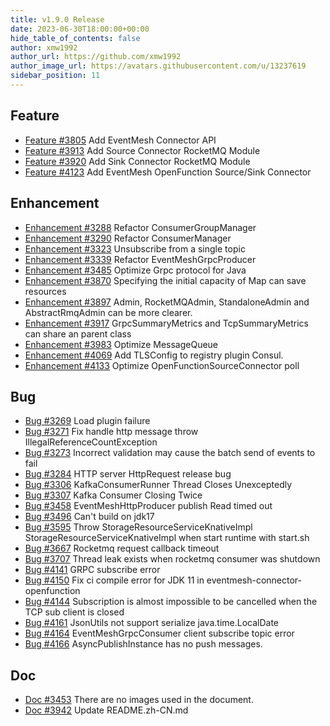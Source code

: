 ```yaml
---
title: v1.9.0 Release
date: 2023-06-30T18:00:00+00:00
hide_table_of_contents: false
author: xmw1992
author_url: https://github.com/xmw1992
author_image_url: https://avatars.githubusercontent.com/u/13237619
sidebar_position: 11
---
```


## Feature

- [Feature #3805](https://github.com/apache/eventmesh/issues/3805) Add EventMesh Connector API
- [Feature #3913](https://github.com/apache/eventmesh/issues/3913) Add Source Connector RocketMQ Module
- [Feature #3920](https://github.com/apache/eventmesh/issues/3920) Add Sink Connector RocketMQ Module
- [Feature #4123](https://github.com/apache/eventmesh/issues/4123) Add EventMesh OpenFunction Source/Sink Connector

## Enhancement

- [Enhancement #3288](https://github.com/apache/eventmesh/issues/3288) Refactor ConsumerGroupManager
- [Enhancement #3290](https://github.com/apache/eventmesh/issues/3290) Refactor ConsumerManager
- [Enhancement #3323](https://github.com/apache/eventmesh/issues/3323) Unsubscribe from a single topic
- [Enhancement #3339](https://github.com/apache/eventmesh/issues/3339) Refactor EventMeshGrpcProducer
- [Enhancement #3485](https://github.com/apache/eventmesh/issues/3485) Optimize Grpc protocol for Java
- [Enhancement #3870](https://github.com/apache/eventmesh/issues/3870) Specifying the initial capacity of Map can save resources
- [Enhancement #3897](https://github.com/apache/eventmesh/issues/3897) Admin, RocketMQAdmin, StandaloneAdmin and AbstractRmqAdmin can be more clearer.
- [Enhancement #3917](https://github.com/apache/eventmesh/issues/3917) GrpcSummaryMetrics and TcpSummaryMetrics can share an parent class
- [Enhancement #3983](https://github.com/apache/eventmesh/issues/3983) Optimize MessageQueue
- [Enhancement #4069](https://github.com/apache/eventmesh/issues/4069) Add TLSConfig to registry plugin Consul.
- [Enhancement #4133](https://github.com/apache/eventmesh/issues/4133) Optimize OpenFunctionSourceConnector poll

## Bug

- [Bug #3269](https://github.com/apache/eventmesh/issues/3269) Load plugin failure
- [Bug #3271](https://github.com/apache/eventmesh/issues/3271) Fix handle http message throw IllegalReferenceCountException
- [Bug #3273](https://github.com/apache/eventmesh/issues/3273) Incorrect validation may cause the batch send of events to fail
- [Bug #3284](https://github.com/apache/eventmesh/issues/3284) HTTP server HttpRequest release bug
- [Bug #3306](https://github.com/apache/eventmesh/issues/3306) KafkaConsumerRunner Thread Closes Unexceptedly
- [Bug #3307](https://github.com/apache/eventmesh/issues/3307) Kafka Consumer Closing Twice
- [Bug #3458](https://github.com/apache/eventmesh/issues/3458) EventMeshHttpProducer publish Read timed out
- [Bug #3496](https://github.com/apache/eventmesh/issues/3496) Can't build on jdk17
- [Bug #3595](https://github.com/apache/eventmesh/issues/3595) Throw StorageResourceServiceKnativeImpl StorageResourceServiceKnativeImpl when start runtime with start.sh
- [Bug #3667](https://github.com/apache/eventmesh/issues/3667) Rocketmq request callback timeout
- [Bug #3707](https://github.com/apache/eventmesh/issues/3707) Thread leak exists when rocketmq consumer was shutdown
- [Bug #4141](https://github.com/apache/eventmesh/issues/4141) GRPC subscribe error
- [Bug #4150](https://github.com/apache/eventmesh/issues/4150) Fix ci compile error for JDK 11 in eventmesh-connector-openfunction
- [Bug #4144](https://github.com/apache/eventmesh/issues/4144) Subscription is almost impossible to be cancelled when the TCP sub client is closed
- [Bug #4161](https://github.com/apache/eventmesh/issues/4161) JsonUtils not support serialize java.time.LocalDate
- [Bug #4164](https://github.com/apache/eventmesh/issues/4164) EventMeshGrpcConsumer client subscribe topic error
- [Bug #4166](https://github.com/apache/eventmesh/issues/4166) AsyncPublishInstance has no push messages.

## Doc

- [Doc #3453](https://github.com/apache/eventmesh/issues/3453) There are no images used in the document.
- [Doc #3942](https://github.com/apache/eventmesh/issues/3942) Update README.zh-CN.md